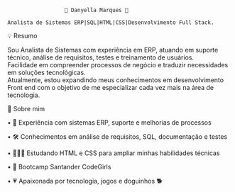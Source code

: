                       🎀 Danyella Marques 🎀

    Analista de Sistemas ERP|SQL|HTML|CSS|Desenvolvimento Full Stack.

💡 Resumo

Sou Analista de Sistemas com experiência em ERP, atuando em suporte técnico, análise de requisitos, testes e treinamento de usuários.  
Facilidade em compreender processos de negócio e traduzir necessidades em soluções tecnológicas.  
Atualmente, estou expandindo meus conhecimentos em desenvolvimento Front end com o objetivo de me especializar cada vez mais na área de tecnologia.  

🌟 Sobre mim

• 💼 Experiência com sistemas ERP, suporte e melhorias de processos  

• 🛠 Conhecimentos em análise de requisitos, SQL, documentação e testes  

• 👩🏻‍💻 Estudando HTML e CSS para ampliar minhas habilidades técnicas 

• 🎀 Bootcamp Santander CodeGirls

• 💗 Apaixonada por tecnologia, jogos e doguinhos 🐕



